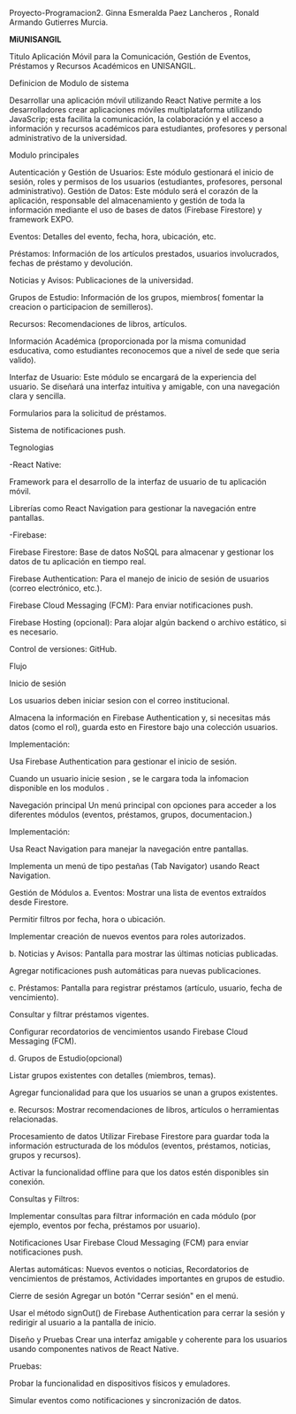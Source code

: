 Proyecto-Programacion2.
Ginna Esmeralda Paez Lancheros , Ronald Armando Gutierres Murcia.



**MiUNISANGIL**

Titulo Aplicación Móvil para la Comunicación, Gestión de Eventos, Préstamos y Recursos Académicos en UNISANGIL.

Definicion de Modulo de sistema

Desarrollar una aplicación móvil utilizando React Native permite a los desarrolladores crear aplicaciones móviles multiplataforma utilizando JavaScrip; esta facilita la comunicación, la colaboración y el acceso a información y recursos académicos para estudiantes, profesores y personal administrativo de la universidad.

Modulo principales

Autenticación y Gestión de Usuarios: Este módulo gestionará el  inicio de sesión, roles y permisos de los usuarios (estudiantes, profesores, personal administrativo). Gestión de Datos: Este módulo será el corazón de la aplicación, responsable del almacenamiento y gestión de toda la información mediante el uso de bases de datos (Firebase Firestore) y framework EXPO.

Eventos: Detalles del evento, fecha, hora, ubicación, etc.

Préstamos: Información de los artículos prestados, usuarios involucrados, fechas de préstamo y devolución.

Noticias y Avisos: Publicaciones de la universidad.

Grupos de Estudio: Información de los grupos, miembros( fomentar la creacion o participacion de semilleros).

Recursos: Recomendaciones de libros, artículos.

Información Académica (proporcionada por la misma comunidad esducativa, como estudiantes reconocemos que a nivel de sede que seria valido).

Interfaz de Usuario: Este módulo se encargará de la experiencia del usuario. Se diseñará una interfaz intuitiva y amigable, con una navegación clara y sencilla.

Formularios para la solicitud de préstamos.

Sistema de notificaciones push.

Tegnologias

-React Native:

Framework para el desarrollo de la interfaz de usuario de tu aplicación móvil.

Librerías como React Navigation para gestionar la navegación entre pantallas.

-Firebase:

Firebase Firestore: Base de datos NoSQL para almacenar y gestionar los datos de tu aplicación en tiempo real.

Firebase Authentication: Para el manejo de inicio de sesión de usuarios (correo electrónico, etc.).

Firebase Cloud Messaging (FCM): Para enviar notificaciones push.

Firebase Hosting (opcional): Para alojar algún backend o archivo estático, si es necesario.

Control de versiones: GitHub.

Flujo

Inicio de sesión

Los usuarios deben iniciar sesion con el correo institucional.

Almacena la información en Firebase Authentication y, si necesitas más datos (como el rol), guarda esto en Firestore bajo una colección usuarios.

Implementación:

Usa Firebase Authentication para gestionar el inicio de sesión.

Cuando un usuario inicie sesion , se le cargara toda la infomacion disponible en los modulos .

Navegación principal
Un menú principal con opciones para acceder a los diferentes módulos (eventos, préstamos, grupos, documentacion.)

Implementación:

Usa React Navigation para manejar la navegación entre pantallas.

Implementa un menú de tipo pestañas (Tab Navigator) usando React Navigation.

Gestión de Módulos
a. Eventos: Mostrar una lista de eventos extraídos desde Firestore.

Permitir filtros por fecha, hora o ubicación.

Implementar creación de nuevos eventos para roles autorizados.

b. Noticias y Avisos: Pantalla para mostrar las últimas noticias publicadas.

Agregar notificaciones push automáticas para nuevas publicaciones.

c. Préstamos: Pantalla para registrar préstamos (artículo, usuario, fecha de vencimiento).

Consultar y filtrar préstamos vigentes.

Configurar recordatorios de vencimientos usando Firebase Cloud Messaging (FCM).

d. Grupos de Estudio(opcional)

Listar grupos existentes con detalles (miembros, temas).

Agregar funcionalidad para que los usuarios se unan a grupos existentes.

e. Recursos: Mostrar recomendaciones de libros, artículos o herramientas relacionadas.

Procesamiento de datos
Utilizar Firebase Firestore para guardar toda la información estructurada de los módulos (eventos, préstamos, noticias, grupos y recursos).

Activar la funcionalidad offline para que los datos estén disponibles sin conexión.

Consultas y Filtros:

Implementar consultas para filtrar información en cada módulo (por ejemplo, eventos por fecha, préstamos por usuario).

Notificaciones
Usar Firebase Cloud Messaging (FCM) para enviar notificaciones push.

Alertas automáticas: Nuevos eventos o noticias, Recordatorios de vencimientos de préstamos, Actividades importantes en grupos de estudio.

Cierre de sesión
Agregar un botón "Cerrar sesión" en el menú.

Usar el método signOut() de Firebase Authentication para cerrar la sesión y redirigir al usuario a la pantalla de inicio.

Diseño y Pruebas
Crear una interfaz amigable y coherente para los usuarios usando componentes nativos de React Native.

Pruebas:

Probar la funcionalidad en dispositivos físicos y emuladores.

Simular eventos como notificaciones y sincronización de datos.

